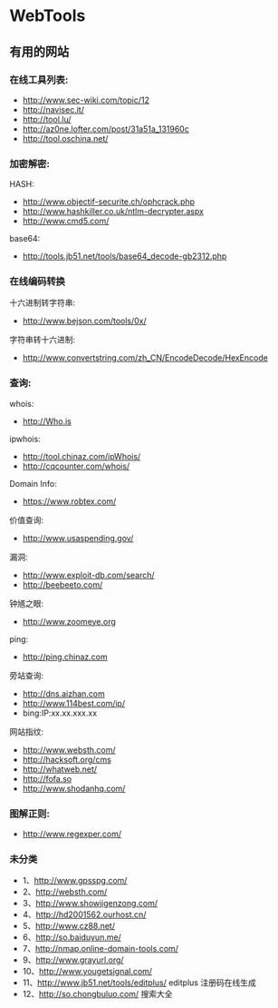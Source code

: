 WebTools
========

有用的网站
---------------------------------------------------------------------------
### 在线工具列表:
* http://www.sec-wiki.com/topic/12
* http://navisec.it/
* http://tool.lu/
* http://az0ne.lofter.com/post/31a51a_131960c
* http://tool.oschina.net/

### 加密解密:

HASH:
* http://www.objectif-securite.ch/ophcrack.php
* http://www.hashkiller.co.uk/ntlm-decrypter.aspx
* http://www.cmd5.com/

base64:
* http://tools.jb51.net/tools/base64_decode-gb2312.php

### 在线编码转换
十六进制转字符串:
* http://www.bejson.com/tools/0x/

字符串转十六进制:
* http://www.convertstring.com/zh_CN/EncodeDecode/HexEncode

### 查询:
whois:
* http://Who.is

ipwhois:
* http://tool.chinaz.com/ipWhois/
* http://cqcounter.com/whois/

Domain Info:
* https://www.robtex.com/

价值查询:
* http://www.usaspending.gov/

漏洞:
* http://www.exploit-db.com/search/
* http://beebeeto.com/

钟馗之眼:
* http://www.zoomeye.org

ping:
* http://ping.chinaz.com

旁站查询:
* http://dns.aizhan.com
* http://www.114best.com/ip/
* bing:IP:xx.xx.xxx.xx

网站指纹:
* http://www.websth.com/ 
* http://hacksoft.org/cms     
* http://whatweb.net/
* http://fofa.so
* http://www.shodanhq.com/

### 图解正则:
* http://www.regexper.com/


### 未分类
* 1、http://www.gpsspg.com/
* 2、http://websth.com/
* 3、http://www.showjigenzong.com/
* 4、http://hd2001562.ourhost.cn/
* 5、http://www.cz88.net/
* 6、http://so.baiduyun.me/
* 7、http://nmap.online-domain-tools.com/
* 9、http://www.grayurl.org/
* 10、http://www.yougetsignal.com/
* 11、http://www.jb51.net/tools/editplus/ editplus 注册码在线生成
* 12、http://so.chongbuluo.com/ 搜索大全
